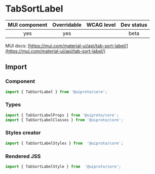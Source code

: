 # TabSortLabel

MUI component | Overridable | WCAG level | Dev status
:-----------: | :---------: | :--------: | :------------:
yes | yes | | beta

MUI docs: [https://mui.com/material-ui/api/tab-sort-label/](https://mui.com/material-ui/api/tab-sort-label/)

## Import

### Component
```javascript
import { TabSortLabel } from '@uiproto/core';
```
### Types
```javascript
import { TabSortLabelProps } from '@uiproto/core';
import { TabSortLabelClasses } from '@uiproto/core';
```

### Styles creator
```javascript
import { TabSortLabelStyles } from  '@uiproto/core';
```

### Rendered JSS
```javascript
import { TabSortLabelStyle } from  '@uiproto/core';
```
